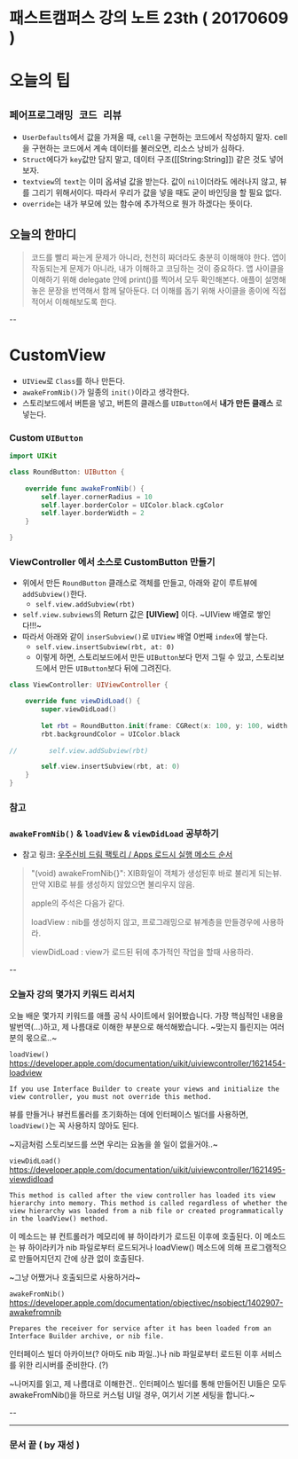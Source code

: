 # 패스트캠퍼스 강의 노트 23th ( 20170609 )

# 오늘의 팁
## `페어프로그래밍 코드 리뷰`
 - `UserDefaults`에서 값을 가져올 때, `cell`을 구현하는 코드에서 작성하지 말자. cell을 구현하는 코드에서 계속 데이터를 불러오면, 리소스 낭비가 심하다.
 - `Struct`에다가 `key`값만 담지 말고, 데이터 구조([[String:String]]) 같은 것도 넣어보자.
 - `textview`의 `text`는 이미 옵셔널 값을 받는다. 값이 `nil`이더라도 에러나지 않고, 뷰를 그리기 위해서이다. 따라서 우리가 값을 넣을 때도 굳이 바인딩을 할 필요 없다.
 - `override`는 내가 부모에 있는 함수에 추가적으로 뭔가 하겠다는 뜻이다.

## 오늘의 한마디
> 코드를 빨리 짜는게 문제가 아니라, 천천히 짜더라도 충분히 이해해야 한다.
> 앱이 작동되는게 문제가 아니라, 내가 이해하고 코딩하는 것이 중요하다.
> 앱 사이클을 이해하기 위해 delegate 안에 print()를 찍어서 모두 확인해본다. 애플이 설명해놓은 문장을 번역해서 함께 달아둔다.
> 더 이해를 돕기 위해 사이클을 종이에 직접 적어서 이해해보도록 한다.

--

# CustomView

 - `UIView`로 `Class`를 하나 만든다.
 - `awakeFromNib()`가 일종의 `init()`이라고 생각한다.
 - 스토리보드에서 버튼을 넣고, 버튼의 클래스를 `UIButton`에서 **내가 만든 클래스** 로 넣는다.

### Custom `UIButton`

```swift
import UIKit

class RoundButton: UIButton {
    
    override func awakeFromNib() {
        self.layer.cornerRadius = 10
        self.layer.borderColor = UIColor.black.cgColor
        self.layer.borderWidth = 2
    }

}
```

### ViewController 에서 소스로 CustomButton 만들기
 - 위에서 만든 `RoundButton` 클래스로 객체를 만들고, 아래와 같이 루트뷰에 `addSubview()`한다.
	 - `self.view.addSubview(rbt)`
 - `self.view.subviews`의 Return 값은 **[UIView]** 이다. ~UIView 배열로 쌓인다!!!~
 - 따라서 아래와 같이 `inserSubview()`로 `UIView` 배열 0번째 `index`에 쌓는다.
	 - `self.view.insertSubview(rbt, at: 0)` 
	 - 이렇게 하면, 스토리보드에서 만든 `UIButton`보다 먼저 그릴 수 있고, 스토리보드에서 만든 `UIButton`보다 뒤에 그려진다.

```swift
class ViewController: UIViewController {

    override func viewDidLoad() {
        super.viewDidLoad()
        
        let rbt = RoundButton.init(frame: CGRect(x: 100, y: 100, width: 100, height: 100))
        rbt.backgroundColor = UIColor.black
        
//        self.view.addSubview(rbt)

        self.view.insertSubview(rbt, at: 0)
    }
}
```
### 참고
### `awakeFromNib()` & `loadView` & `viewDidLoad` 공부하기
- 참고 링크: [우주신비 드림 팩토리 / Apps 로드시 실행 메소드 순서](http://wjsb.tistory.com/4)

> "(void) awakeFromNib{}": XIB화일이 객체가 생성된후 바로 불리게 되는뷰. 만약 XIB로 뷰를 생성하지 않았으면 불리우지 않음.
> 
> apple의 주석은 다음가 같다.
> 
> loadView : nib를 생성하지 않고, 프로그래밍으로 뷰계층을 만들경우에 사용하라.
> 
> viewDidLoad : view가 로드된 뒤에 추가적인 작업을 할때 사용하라.

--
### 오늘자 강의 몇가지 키워드 리서치

오늘 배운 몇가지 키워드를 애플 공식 사이트에서 읽어봤습니다.
가장 핵심적인 내용을 발번역(…)하고, 제 나름대로 이해한 부분으로 해석해봤습니다. ~맞는지 틀린지는 여러분의 몫으로..~

`loadView()`
https://developer.apple.com/documentation/uikit/uiviewcontroller/1621454-loadview

```
If you use Interface Builder to create your views and initialize the view controller, you must not override this method.
```
뷰를 만들거나 뷰컨트롤러를 초기화하는 데에 인터페이스 빌더를 사용하면, `loadView()`는 꼭 사용하지 않아도 된다.

~지금처럼 스토리보드를 쓰면 우리는 요놈을 쓸 일이 없을거야..~

`viewDidLoad()`
https://developer.apple.com/documentation/uikit/uiviewcontroller/1621495-viewdidload

```
This method is called after the view controller has loaded its view hierarchy into memory. This method is called regardless of whether the view hierarchy was loaded from a nib file or created programmatically in the loadView() method. 
```
이 메소드는 뷰 컨트롤러가 메모리에 뷰 하이라키가 로드된 이후에 호출된다. 이 메소드는 뷰 하이라키가 nib 파일로부터 로드되거나 loadView() 메소드에 의해 프로그램적으로 만들어지던지 간에 상관 없이 호출된다.

~그냥 어쨌거나 호출되므로 사용하거라~

`awakeFromNib()`
https://developer.apple.com/documentation/objectivec/nsobject/1402907-awakefromnib

```
Prepares the receiver for service after it has been loaded from an Interface Builder archive, or nib file.
```
인터페이스 빌더 아카이브(? 아마도 nib 파일..)나 nib 파일로부터 로드된 이후 서비스를 위한 리시버를 준비한다. (?)

~나머지를 읽고, 제 나름대로 이해한건.. 인터페이스 빌더를 통해 만들어진 UI들은 모두 awakeFromNib()을 하므로 커스텀 UI일 경우, 여기서 기본 세팅을 합니다.~

--

---
### 문서 끝 ( by 재성 )
